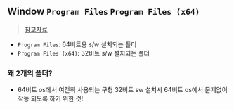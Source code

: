 ## Window `Program Files` `Program Files (x64)`
> [참고자료](https://m.blog.naver.com/PostView.naver?isHttpsRedirect=true&blogId=parangbee&logNo=220523831096)
- `Program Files`: 64비트용 s/w 설치되는 폴더
- `Program Files (x64)`: 32비트 s/w 설치되는 폴더
### 왜 2개의 폴더?
- 64비트 os에서 여전히 사용되는 구형 32비트 sw 설치시 64비트 os에서 문제없이 작동 되도록 하기 위한 것!

